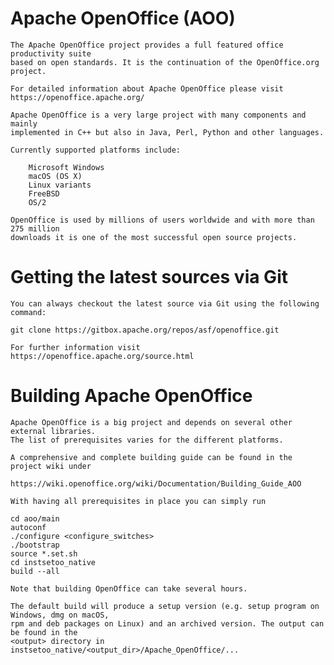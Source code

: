 
Apache OpenOffice (AOO)
=======================

    The Apache OpenOffice project provides a full featured office productivity suite
    based on open standards. It is the continuation of the OpenOffice.org project.

    For detailed information about Apache OpenOffice please visit
    https://openoffice.apache.org/

    Apache OpenOffice is a very large project with many components and mainly
    implemented in C++ but also in Java, Perl, Python and other languages.

    Currently supported platforms include:

        Microsoft Windows
        macOS (OS X)
        Linux variants
        FreeBSD
        OS/2

    OpenOffice is used by millions of users worldwide and with more than 275 million
    downloads it is one of the most successful open source projects.

Getting the latest sources via Git
==================================

    You can always checkout the latest source via Git using the following
    command:

    git clone https://gitbox.apache.org/repos/asf/openoffice.git

    For further information visit https://openoffice.apache.org/source.html

Building Apache OpenOffice
===========================

    Apache OpenOffice is a big project and depends on several other external libraries.
    The list of prerequisites varies for the different platforms.

    A comprehensive and complete building guide can be found in the project wiki under

    https://wiki.openoffice.org/wiki/Documentation/Building_Guide_AOO

    With having all prerequisites in place you can simply run

    cd aoo/main
    autoconf
    ./configure <configure_switches>
    ./bootstrap
    source *.set.sh
    cd instsetoo_native
    build --all

    Note that building OpenOffice can take several hours.

    The default build will produce a setup version (e.g. setup program on Windows, dmg on macOS,
    rpm and deb packages on Linux) and an archived version. The output can be found in the
    <output> directory in instsetoo_native/<output_dir>/Apache_OpenOffice/...
